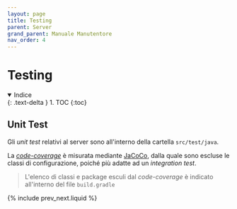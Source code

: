 ```yaml
---
layout: page
title: Testing
parent: Server
grand_parent: Manuale Manutentore
nav_order: 4
---
```


# Testing

<details open markdown="block">
  <summary>
    Indice
  </summary>
  {: .text-delta }
1. TOC
{:toc}
</details>


## Unit Test

Gli _unit test_ relativi al server sono all'interno della cartella `src/test/java`.

La [_code-coverage_](/glossario#code-coverage) è misurata mediante [JaCoCo](#jacoco), dalla quale sono escluse le classi di configurazione, poiché più adatte ad un _integration test_.

> L'elenco di classi e package esculi dal _code-coverage_ è indicato all'interno del file `build.gradle`

{% include prev_next.liquid %}